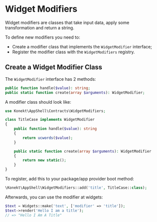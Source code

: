 # Widget Modifiers

Widget modifiers are classes that take input data, apply some
transformation and return a string.

To define new modifiers you need to:

- Create a modifier class that implements the `WidgetModifier` interface;
- Register the modifier class with the `WidgetModifiers` registry.

## Create a Widget Modifier Class

The `WidgetModifier` interface has 2 methods:

```php
public function handle($value): string;
public static function create(array $arguments): WidgetModifier;
```

A modifier class should look like:

```php
use Konekt\AppShell\Contracts\WidgetModifiers;

class TitleCase implements WidgetModifier
{
    public function handle($value): string
    {
        return ucwords($value);
    }

    public static function create(array $arguments): WidgetModifier
    {
        return new static();
    }
}
```

To register, add this to your package/app provider boot method:

```php
\Konekt\AppShell\WidgetModifiers::add('title', TitleCase::class);
```

Afterwards, you can use the modifier at widgets:

```php
$text = Widgets::make('text', ['modifier' => 'title']);
$text->render('Hello I am a title');
// => "Hello I Am A Title"
```
